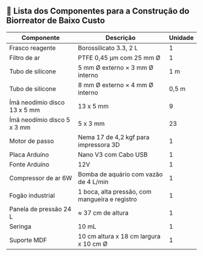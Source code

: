 ## 🧰 Lista dos Componentes para a Construção do Biorreator de Baixo Custo

| Componente                      | Descrição                                     | Unidade |
|--------------------------------|-----------------------------------------------|---------|
| Frasco reagente                | Borossilicato 3.3, 2 L                         | 1       |
| Filtro de ar                   | PTFE 0,45 µm com 25 mm Ø                       | 1       |
| Tubo de silicone               | 5 mm Ø externo × 3 mm Ø interno                | 1 m     |
| Tubo de silicone               | 8 mm Ø externo × 4 mm Ø interno                | 0,5 m   |
| Ímã neodímio disco 13 x 5 mm   | 13 x 5 mm                                     | 9      |
| Ímã neodímio disco 5 x 3 mm    | 5 x 3 mm                                      | 23       |
| Motor de passo                 | Nema 17 de 4,2 kgf para impressora 3D         | 1       |
| Placa Arduíno                  | Nano V3 com Cabo USB                          | 1       |
| Fonte Arduíno                  | 12V                                            | 1      |
| Compressor de ar 6W           | Bomba de aquário com vazão de 4 L/min         | 1       |
| Fogão industrial               | 1 boca, alta pressão, com mangueira e registro| 1       |
| Panela de pressão 24 L         | ≈ 37 cm de altura                             | 1       |
| Seringa                        | 10 mL                                         | 1       |
| Suporte MDF                    | 10 cm altura x 18 cm largura x 10 cm Ø                                          | 1       |
